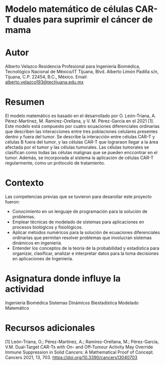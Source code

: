 # Modelo matemático de células CAR-T duales para suprimir el cáncer de mama
# Autor
Alberto Velazco Residencia Profesional para Ingeniería Biomédica, Tecnológico Nacional de México/IT Tijuana, Blvd. Alberto Limón Padilla s/n, Tijuana, C.P. 22454, B.C., México. Email: alberto.velazco193@tectijuana.edu.mx

# Resumen
El modelo matemático es basado en el desarrollado por O. León-Triana, A. Pérez-Martínez, M. Ramírez-Orellana, y V. M. Pérez-García en el 2021 [1]. Este modelo está compuesto por cuatro ecuaciones diferenciales ordinarias que describen las interacciones entre tres poblaciones celulares presentes dentro y fuera del tumor. Se describe la interacción entre células CAR-T y células B fuera del tumor, y las células CAR-T que lograraon llegar a la área afectada por el tumor y las células tumorales. Las células tumorales se clasifican como todas las células malignas que se pueden enccontrar en el tumor. Además, se incorporada al sistema la aplicación de células CAR-T regularmente, como un prótocolo de tratamiento.

# Contexto
Las competencias previas que se tuvieron para desarollar este proyecto fueron:
- Conocimiento en un lenguaje de programación para la solución de problemas.
- Emplear técnicas de modelado de sistemas para aplicaciones en procesos biológicos y fisiológicos.
- Aplicar métodos numéricos para la solución de ecuaciones diferenciales ordinarias que permitan resolver problemas que involucran sistemas dinámicos en ingeniería.
- Entender los conceptos de la teoría de la probabilidad y estadística para organizar, clasificar, analizar e interpretar datos para la toma decisiones en aplicaciones de Ingeniería.

# Asignatura donde influye la actividad
Ingeniería Biomédica Sistemas Dinámicos Biestadística Modelado Matemático

# Recursos adicionales
[1] León-Triana, O.; Pérez-Martínez, A.; Ramírez-Orellana, M.; Pérez-García, V.M. Dual-Target CAR-Ts with On- and Off-Tumour Activity May Override Immune Suppression in Solid Cancers: A Mathematical Proof of Concept. Cancers 2021, 13, 703. https://doi.org/10.3390/cancers13040703
